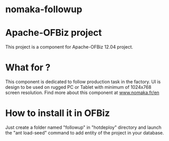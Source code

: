 nomaka-followup
===============

# Apache-OFBiz project

This project is a component for Apache-OFBiz 12.04 project.

# What for ?

This component is dedicated to follow production task in the factory. UI is design to be used on rugged PC or Tablet with minimum of 1024x768 screen resolution.
Find more about this component at www.nomaka.fr/en

# How to install it in OFBiz

Just create a folder named "followup" in "hotdeploy" directory and launch the "ant load-seed" command to add entity of the project in your database.
